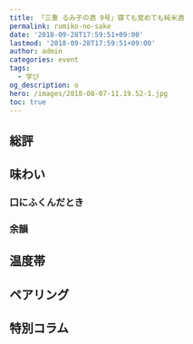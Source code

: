 ```yaml
---
title: 「三重 るみ子の酒 9号」寝ても覚めても純米酒
permalink: rumiko-no-sake
date: '2018-09-28T17:59:51+09:00'
lastmod: '2018-09-28T17:59:51+09:00'
author: admin
categories: event
tags:
  - 学び
og_description: o
hero: /images/2018-08-07-11.19.52-1.jpg
toc: true
---
```

## 総評
## 味わい
### 口にふくんだとき
### 余韻
## 温度帯
## ペアリング
## 特別コラム

